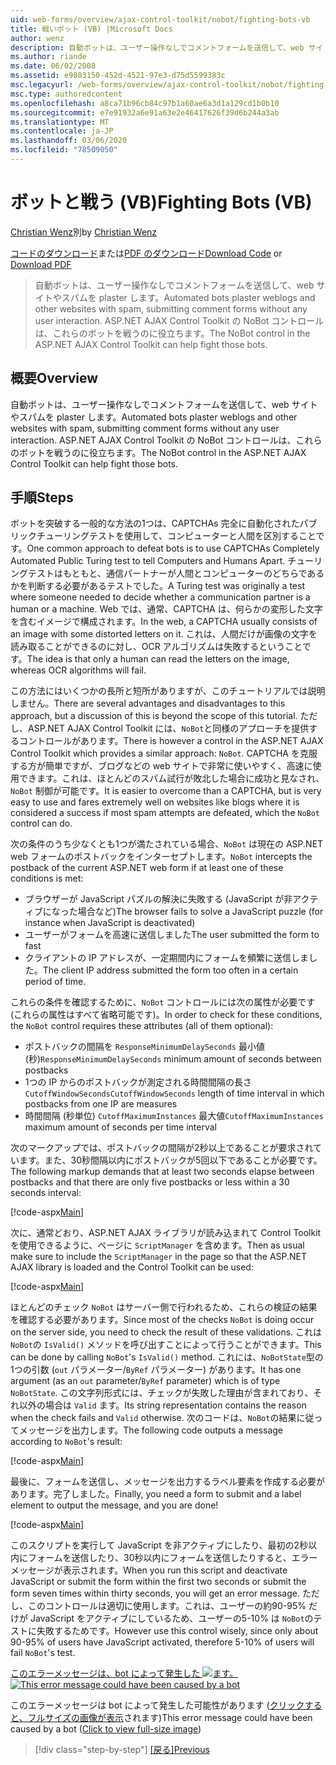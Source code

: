 ```yaml
---
uid: web-forms/overview/ajax-control-toolkit/nobot/fighting-bots-vb
title: 戦いボット (VB) |Microsoft Docs
author: wenz
description: 自動ボットは、ユーザー操作なしでコメントフォームを送信して、web サイトやスパムを plaster します。 ASP.NET AJAX Con の NoBot コントロール...
ms.author: riande
ms.date: 06/02/2008
ms.assetid: e9803150-452d-4521-97e3-d75d5599383c
msc.legacyurl: /web-forms/overview/ajax-control-toolkit/nobot/fighting-bots-vb
msc.type: authoredcontent
ms.openlocfilehash: a8ca71b96cb84c97b1a60ae6a3d1a129cd1b0b10
ms.sourcegitcommit: e7e91932a6e91a63e2e46417626f39d6b244a3ab
ms.translationtype: MT
ms.contentlocale: ja-JP
ms.lasthandoff: 03/06/2020
ms.locfileid: "78509050"
---
```

# <a name="fighting-bots-vb"></a><span data-ttu-id="ef24e-104">ボットと戦う (VB)</span><span class="sxs-lookup"><span data-stu-id="ef24e-104">Fighting Bots (VB)</span></span>

<span data-ttu-id="ef24e-105">[Christian Wenz](https://github.com/wenz)別</span><span class="sxs-lookup"><span data-stu-id="ef24e-105">by [Christian Wenz](https://github.com/wenz)</span></span>

<span data-ttu-id="ef24e-106">[コードのダウンロード](https://download.microsoft.com/download/9/3/f/93f8daea-bebd-4821-833b-95205389c7d0/NoBot0.vb.zip)または[PDF のダウンロード](https://download.microsoft.com/download/b/6/a/b6ae89ee-df69-4c87-9bfb-ad1eb2b23373/nobot0VB.pdf)</span><span class="sxs-lookup"><span data-stu-id="ef24e-106">[Download Code](https://download.microsoft.com/download/9/3/f/93f8daea-bebd-4821-833b-95205389c7d0/NoBot0.vb.zip) or [Download PDF](https://download.microsoft.com/download/b/6/a/b6ae89ee-df69-4c87-9bfb-ad1eb2b23373/nobot0VB.pdf)</span></span>

> <span data-ttu-id="ef24e-107">自動ボットは、ユーザー操作なしでコメントフォームを送信して、web サイトやスパムを plaster します。</span><span class="sxs-lookup"><span data-stu-id="ef24e-107">Automated bots plaster weblogs and other websites with spam, submitting comment forms without any user interaction.</span></span> <span data-ttu-id="ef24e-108">ASP.NET AJAX Control Toolkit の NoBot コントロールは、これらのボットを戦うのに役立ちます。</span><span class="sxs-lookup"><span data-stu-id="ef24e-108">The NoBot control in the ASP.NET AJAX Control Toolkit can help fight those bots.</span></span>

## <a name="overview"></a><span data-ttu-id="ef24e-109">概要</span><span class="sxs-lookup"><span data-stu-id="ef24e-109">Overview</span></span>

<span data-ttu-id="ef24e-110">自動ボットは、ユーザー操作なしでコメントフォームを送信して、web サイトやスパムを plaster します。</span><span class="sxs-lookup"><span data-stu-id="ef24e-110">Automated bots plaster weblogs and other websites with spam, submitting comment forms without any user interaction.</span></span> <span data-ttu-id="ef24e-111">ASP.NET AJAX Control Toolkit の NoBot コントロールは、これらのボットを戦うのに役立ちます。</span><span class="sxs-lookup"><span data-stu-id="ef24e-111">The NoBot control in the ASP.NET AJAX Control Toolkit can help fight those bots.</span></span>

## <a name="steps"></a><span data-ttu-id="ef24e-112">手順</span><span class="sxs-lookup"><span data-stu-id="ef24e-112">Steps</span></span>

<span data-ttu-id="ef24e-113">ボットを突破する一般的な方法の1つは、CAPTCHAs 完全に自動化されたパブリックチューリングテストを使用して、コンピューターと人間を区別することです。</span><span class="sxs-lookup"><span data-stu-id="ef24e-113">One common approach to defeat bots is to use CAPTCHAs Completely Automated Public Turing test to tell Computers and Humans Apart.</span></span> <span data-ttu-id="ef24e-114">チューリングテストはもともと、通信パートナーが人間とコンピューターのどちらであるかを判断する必要があるテストでした。</span><span class="sxs-lookup"><span data-stu-id="ef24e-114">A Turing test was originally a test where someone needed to decide whether a communication partner is a human or a machine.</span></span> <span data-ttu-id="ef24e-115">Web では、通常、CAPTCHA は、何らかの変形した文字を含むイメージで構成されます。</span><span class="sxs-lookup"><span data-stu-id="ef24e-115">In the web, a CAPTCHA usually consists of an image with some distorted letters on it.</span></span> <span data-ttu-id="ef24e-116">これは、人間だけが画像の文字を読み取ることができるのに対し、OCR アルゴリズムは失敗するということです。</span><span class="sxs-lookup"><span data-stu-id="ef24e-116">The idea is that only a human can read the letters on the image, whereas OCR algorithms will fail.</span></span>

<span data-ttu-id="ef24e-117">この方法にはいくつかの長所と短所がありますが、このチュートリアルでは説明しません。</span><span class="sxs-lookup"><span data-stu-id="ef24e-117">There are several advantages and disadvantages to this approach, but a discussion of this is beyond the scope of this tutorial.</span></span> <span data-ttu-id="ef24e-118">ただし、ASP.NET AJAX Control Toolkit には、`NoBot`と同様のアプローチを提供するコントロールがあります。</span><span class="sxs-lookup"><span data-stu-id="ef24e-118">There is however a control in the ASP.NET AJAX Control Toolkit which provides a similar approach: `NoBot`.</span></span> <span data-ttu-id="ef24e-119">CAPTCHA を克服する方が簡単ですが、ブログなどの web サイトで非常に使いやすく、高速に使用できます。これは、ほとんどのスパム試行が敗北した場合に成功と見なされ、`NoBot` 制御が可能です。</span><span class="sxs-lookup"><span data-stu-id="ef24e-119">It is easier to overcome than a CAPTCHA, but is very easy to use and fares extremely well on websites like blogs where it is considered a success if most spam attempts are defeated, which the `NoBot` control can do.</span></span>

<span data-ttu-id="ef24e-120">次の条件のうち少なくとも1つが満たされている場合、`NoBot` は現在の ASP.NET web フォームのポストバックをインターセプトします。</span><span class="sxs-lookup"><span data-stu-id="ef24e-120">`NoBot` intercepts the postback of the current ASP.NET web form if at least one of these conditions is met:</span></span>

- <span data-ttu-id="ef24e-121">ブラウザーが JavaScript パズルの解決に失敗する (JavaScript が非アクティブになった場合など)</span><span class="sxs-lookup"><span data-stu-id="ef24e-121">The browser fails to solve a JavaScript puzzle (for instance when JavaScript is deactivated)</span></span>
- <span data-ttu-id="ef24e-122">ユーザーがフォームを高速に送信しました</span><span class="sxs-lookup"><span data-stu-id="ef24e-122">The user submitted the form to fast</span></span>
- <span data-ttu-id="ef24e-123">クライアントの IP アドレスが、一定期間内にフォームを頻繁に送信しました。</span><span class="sxs-lookup"><span data-stu-id="ef24e-123">The client IP address submitted the form too often in a certain period of time.</span></span>

<span data-ttu-id="ef24e-124">これらの条件を確認するために、`NoBot` コントロールには次の属性が必要です (これらの属性はすべて省略可能です)。</span><span class="sxs-lookup"><span data-stu-id="ef24e-124">In order to check for these conditions, the `NoBot` control requires these attributes (all of them optional):</span></span>

- <span data-ttu-id="ef24e-125">ポストバックの間隔を `ResponseMinimumDelaySeconds` 最小値 (秒)</span><span class="sxs-lookup"><span data-stu-id="ef24e-125">`ResponseMinimumDelaySeconds` minimum amount of seconds between postbacks</span></span>
- <span data-ttu-id="ef24e-126">1つの IP からのポストバックが測定される時間間隔の長さ `CutoffWindowSeconds`</span><span class="sxs-lookup"><span data-stu-id="ef24e-126">`CutoffWindowSeconds` length of time interval in which postbacks from one IP are measures</span></span>
- <span data-ttu-id="ef24e-127">時間間隔 (秒単位) `CutoffMaximumInstances` 最大値</span><span class="sxs-lookup"><span data-stu-id="ef24e-127">`CutoffMaximumInstances` maximum amount of seconds per time interval</span></span>

<span data-ttu-id="ef24e-128">次のマークアップでは、ポストバックの間隔が2秒以上であることが要求されています。また、30秒間隔以内にポストバックが5回以下であることが必要です。</span><span class="sxs-lookup"><span data-stu-id="ef24e-128">The following markup demands that at least two seconds elapse between postbacks and that there are only five postbacks or less within a 30 seconds interval:</span></span>

[!code-aspx[Main](fighting-bots-vb/samples/sample1.aspx)]

<span data-ttu-id="ef24e-129">次に、通常どおり、ASP.NET AJAX ライブラリが読み込まれて Control Toolkit を使用できるように、ページに `ScriptManager` を含めます。</span><span class="sxs-lookup"><span data-stu-id="ef24e-129">Then as usual make sure to include the `ScriptManager` in the page so that the ASP.NET AJAX library is loaded and the Control Toolkit can be used:</span></span>

[!code-aspx[Main](fighting-bots-vb/samples/sample2.aspx)]

<span data-ttu-id="ef24e-130">ほとんどのチェック `NoBot` はサーバー側で行われるため、これらの検証の結果を確認する必要があります。</span><span class="sxs-lookup"><span data-stu-id="ef24e-130">Since most of the checks `NoBot` is doing occur on the server side, you need to check the result of these validations.</span></span> <span data-ttu-id="ef24e-131">これは `NoBot`の `IsValid()` メソッドを呼び出すことによって行うことができます。</span><span class="sxs-lookup"><span data-stu-id="ef24e-131">This can be done by calling `NoBot`'s `IsValid()` method.</span></span> <span data-ttu-id="ef24e-132">これには、`NoBotState`型の1つの引数 (`out` パラメーター/`ByRef` パラメーター) があります。</span><span class="sxs-lookup"><span data-stu-id="ef24e-132">It has one argument (as an `out` parameter/`ByRef` parameter) which is of type `NoBotState`.</span></span> <span data-ttu-id="ef24e-133">この文字列形式には、チェックが失敗した理由が含まれており、それ以外の場合は `Valid` ます。</span><span class="sxs-lookup"><span data-stu-id="ef24e-133">Its string representation contains the reason when the check fails and `Valid` otherwise.</span></span> <span data-ttu-id="ef24e-134">次のコードは、`NoBot`の結果に従ってメッセージを出力します。</span><span class="sxs-lookup"><span data-stu-id="ef24e-134">The following code outputs a message according to `NoBot`'s result:</span></span>

[!code-aspx[Main](fighting-bots-vb/samples/sample3.aspx)]

<span data-ttu-id="ef24e-135">最後に、フォームを送信し、メッセージを出力するラベル要素を作成する必要があります。完了しました。</span><span class="sxs-lookup"><span data-stu-id="ef24e-135">Finally, you need a form to submit and a label element to output the message, and you are done!</span></span>

[!code-aspx[Main](fighting-bots-vb/samples/sample4.aspx)]

<span data-ttu-id="ef24e-136">このスクリプトを実行して JavaScript を非アクティブにしたり、最初の2秒以内にフォームを送信したり、30秒以内にフォームを送信したりすると、エラーメッセージが表示されます。</span><span class="sxs-lookup"><span data-stu-id="ef24e-136">When you run this script and deactivate JavaScript or submit the form within the first two seconds or submit the form seven times within thirty seconds, you will get an error message.</span></span> <span data-ttu-id="ef24e-137">ただし、このコントロールは適切に使用します。これは、ユーザーの約90-95% だけが JavaScript をアクティブにしているため、ユーザーの5-10% は `NoBot`のテストに失敗するためです。</span><span class="sxs-lookup"><span data-stu-id="ef24e-137">However use this control wisely, since only about 90-95% of users have JavaScript activated, therefore 5-10% of users will fail `NoBot`'s test.</span></span>

<span data-ttu-id="ef24e-138">[このエラーメッセージは、bot によって発生した ![ます。](fighting-bots-vb/_static/image2.png)](fighting-bots-vb/_static/image1.png)</span><span class="sxs-lookup"><span data-stu-id="ef24e-138">[![This error message could have been caused by a bot](fighting-bots-vb/_static/image2.png)](fighting-bots-vb/_static/image1.png)</span></span>

<span data-ttu-id="ef24e-139">このエラーメッセージは bot によって発生した可能性があります ([クリックすると、フルサイズの画像が表示](fighting-bots-vb/_static/image3.png)されます)</span><span class="sxs-lookup"><span data-stu-id="ef24e-139">This error message could have been caused by a bot ([Click to view full-size image](fighting-bots-vb/_static/image3.png))</span></span>

> [!div class="step-by-step"]
> <span data-ttu-id="ef24e-140">[[戻る]](fighting-bots-cs.md)</span><span class="sxs-lookup"><span data-stu-id="ef24e-140">[Previous](fighting-bots-cs.md)</span></span>

